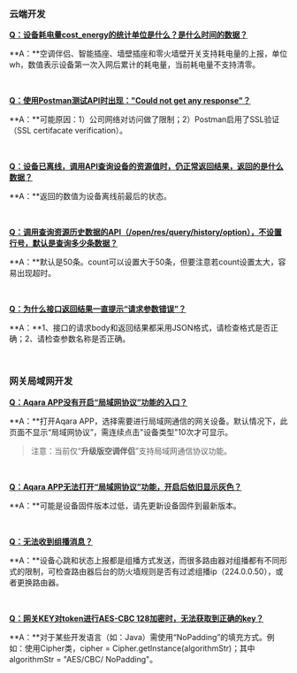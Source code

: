 ### **云端开发**

<u>**Q：设备耗电量cost_energy的统计单位是什么？是什么时间的数据？**</u>

**A：**空调伴侣、智能插座、墙壁插座和零火墙壁开关支持耗电量的上报，单位wh，数值表示设备第一次入网后累计的耗电量，当前耗电量不支持清零。

&nbsp;

<u>**Q：使用Postman测试API时出现："Could not get any response"？**</u>

**A：**可能原因：1）公司网络对访问做了限制；2）Postman启用了SSL验证（SSL certifacate verification）。

&nbsp;

<u>**Q：设备已离线，调用API查询设备的资源值时，仍正常返回结果，返回的是什么数据？**</u>

**A：**返回的数值为设备离线前最后的状态。

&nbsp;

**<u>Q：调用查询资源历史数据的API（/open/res/query/history/option），不设置行号，默认是查询多少条数据？</u>** 

**A：**默认是50条。count可以设置大于50条，但要注意若count设置太大，容易出现超时。

&nbsp;

**<u>Q：为什么接口返回结果一直提示“请求参数错误”？</u>** 

**A：**1、接口的请求body和返回结果都采用JSON格式，请检查格式是否正确；2、请检查参数名称是否正确。 

&nbsp;

### **网关局域网开发**

<u>**Q：Aqara APP没有开启“局域网协议”功能的入口？**</u>

**A：**打开Aqara APP，选择需要进行局域网通信的网关设备。默认情况下，此页面不显示“局域网协议”，需连续点击"设备类型"10次才可显示。 

> 注意：当前仅“**升级版空调伴侣**”支持局域网通信协议功能。

&nbsp;

<u>**Q：Aqara APP无法打开“局域网协议”功能，开启后依旧显示灰色？**</u>

**A：**可能是设备固件版本过低，请先更新设备固件到最新版本。

&nbsp;

<u>**Q：无法收到组播消息？**</u>

**A：**设备心跳和状态上报都是组播方式发送，而很多路由器对组播都有不同形式的限制，可检查路由器后台的防火墙规则是否有过滤组播ip（224.0.0.50），或者更换路由器。

&nbsp;

<u>**Q：网关KEY对token进行AES-CBC 128加密时，无法获取到正确的key？**</u>

**A：**对于某些开发语言（如：Java）需使用“NoPadding”的填充方式。例如：使用Cipher类，cipher = Cipher.getInstance(algorithmStr)；其中algorithmStr = "AES/CBC/ NoPadding"。

&nbsp;

